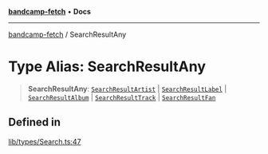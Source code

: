 [**bandcamp-fetch**](../README.md) • **Docs**

***

[bandcamp-fetch](../README.md) / SearchResultAny

# Type Alias: SearchResultAny

> **SearchResultAny**: [`SearchResultArtist`](../interfaces/SearchResultArtist.md) \| [`SearchResultLabel`](../interfaces/SearchResultLabel.md) \| [`SearchResultAlbum`](../interfaces/SearchResultAlbum.md) \| [`SearchResultTrack`](../interfaces/SearchResultTrack.md) \| [`SearchResultFan`](../interfaces/SearchResultFan.md)

## Defined in

[lib/types/Search.ts:47](https://github.com/patrickkfkan/bandcamp-fetch/blob/e4cb82348d4aab387354625a2433077d57362f73/src/lib/types/Search.ts#L47)
